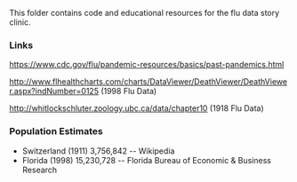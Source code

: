 
This folder contains code and educational resources for the flu data story clinic.

### Links
https://www.cdc.gov/flu/pandemic-resources/basics/past-pandemics.html

http://www.flhealthcharts.com/charts/DataViewer/DeathViewer/DeathViewer.aspx?indNumber=0125 (1998 Flu Data)

http://whitlockschluter.zoology.ubc.ca/data/chapter10 (1918 Flu Data)

### Population Estimates
- Switzerland (1911) 3,756,842 -- Wikipedia
- Florida (1998) 15,230,728 -- Florida Bureau of Economic & Business Research

